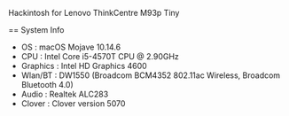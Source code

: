 Hackintosh for Lenovo ThinkCentre M93p Tiny

== System Info

* OS       : macOS Mojave 10.14.6
* CPU      : Intel Core i5-4570T CPU @ 2.90GHz
* Graphics : Intel HD Graphics 4600
* Wlan/BT  : DW1550 (Broadcom BCM4352 802.11ac Wireless, Broadcom Bluetooth 4.0)
* Audio    : Realtek ALC283
* Clover   : Clover version 5070

